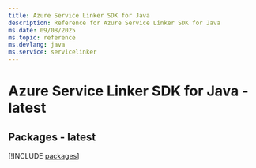 ```yaml
---
title: Azure Service Linker SDK for Java
description: Reference for Azure Service Linker SDK for Java
ms.date: 09/08/2025
ms.topic: reference
ms.devlang: java
ms.service: servicelinker
---
```

# Azure Service Linker SDK for Java - latest
## Packages - latest
[!INCLUDE [packages](service-linker-index.md)]